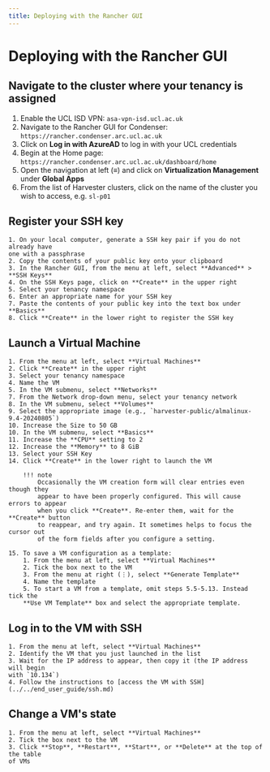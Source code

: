 ```yaml
---
title: Deploying with the Rancher GUI
---
```


# Deploying with the Rancher GUI

## Navigate to the cluster where your tenancy is assigned

1. Enable the UCL ISD VPN: `asa-vpn-isd.ucl.ac.uk`
2. Navigate to the Rancher GUI for Condenser: `https://rancher.condenser.arc.ucl.ac.uk`
3. Click on **Log in with AzureAD** to log in with your UCL credentials
4. Begin at the Home page: `https://rancher.condenser.arc.ucl.ac.uk/dashboard/home`
5. Open the navigation at left (≡) and click on **Virtualization Management**
   under **Global Apps**
6. From the list of Harvester clusters, click on the name of the cluster you
   wish to access, e.g. `sl-p01`

## Register your SSH key

    1. On your local computer, generate a SSH key pair if you do not already have
    one with a passphrase
    2. Copy the contents of your public key onto your clipboard
    3. In the Rancher GUI, from the menu at left, select **Advanced** > **SSH Keys**
    4. On the SSH Keys page, click on **Create** in the upper right
    5. Select your tenancy namespace
    6. Enter an appropriate name for your SSH key
    7. Paste the contents of your public key into the text box under **Basics**
    8. Click **Create** in the lower right to register the SSH key

## Launch a Virtual Machine

    1. From the menu at left, select **Virtual Machines**
    2. Click **Create** in the upper right
    3. Select your tenancy namespace
    4. Name the VM
    5. In the VM submenu, select **Networks**
    7. From the Network drop-down menu, select your tenancy network
    8. In the VM submenu, select **Volumes**
    9. Select the appropriate image (e.g., `harvester-public/almalinux-9.4-20240805`)
    10. Increase the Size to 50 GB
    10. In the VM submenu, select **Basics**
    11. Increase the **CPU** setting to 2
    12. Increase the **Memory** to 8 GiB
    13. Select your SSH Key
    14. Click **Create** in the lower right to launch the VM

        !!! note
            Occasionally the VM creation form will clear entries even though they
            appear to have been properly configured. This will cause errors to appear
            when you click **Create**. Re-enter them, wait for the **Create** button
            to reappear, and try again. It sometimes helps to focus the cursor out
            of the form fields after you configure a setting.

    15. To save a VM configuration as a template:
        1. From the menu at left, select **Virtual Machines**
        2. Tick the box next to the VM
        3. From the menu at right (⋮), select **Generate Template**
        4. Name the template
        5. To start a VM from a template, omit steps 5.5-5.13. Instead tick the
        **Use VM Template** box and select the appropriate template.

## Log in to the VM with SSH

    1. From the menu at left, select **Virtual Machines**
    2. Identify the VM that you just launched in the list
    3. Wait for the IP address to appear, then copy it (the IP address will begin
    with `10.134`)
    4. Follow the instructions to [access the VM with SSH](../../end_user_guide/ssh.md)

## Change a VM's state

    1. From the menu at left, select **Virtual Machines**
    2. Tick the box next to the VM
    3. Click **Stop**, **Restart**, **Start**, or **Delete** at the top of the table
    of VMs
